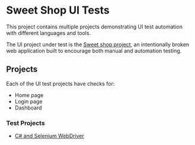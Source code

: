 # Sweet Shop UI Tests

This project contains multiple projects demonstrating UI test automation with different languages and tools.

The UI project under test is the [Sweet shop project](https://sweetshop.netlify.com/), an intentionally broken web application built to encourage both manual and automation testing.

## Projects

Each of the UI test projects have checks for:
* Home page
* Login page
* Dashboard

### Test Projects
* [C# and Selenium WebDriver](https://github.com/vivrichards600/sweet-shop-ui-tests/tree/master/C%23)